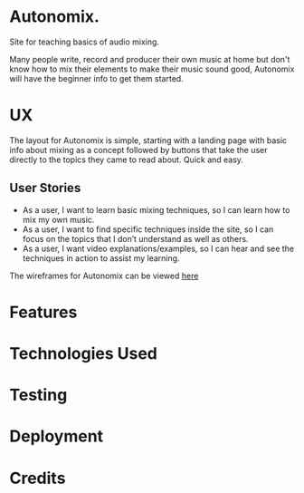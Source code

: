 # Autonomix. 

Site for teaching basics of audio mixing.

Many people write, record and producer their own music at home but don't know how to mix their elements to make their music sound good, Autonomix will have the beginner info to get them started. 

# UX

The layout for Autonomix is simple, starting with a landing page with basic info about mixing as a concept followed by buttons that take the user directly to the topics they came to read about. Quick and easy. 


## User Stories

- As a user, I want to learn basic mixing techniques, so I can learn how to mix my own music. 
- As a user, I want to find specific techniques inside the site, so I can focus on the topics that I don’t understand as well as others.
- As a user, I want video explanations/examples, so I can hear and see the techniques in action to assist my learning.

The wireframes for Autonomix can be viewed [here](https://www.dropbox.com/s/2ybowtp4rlgvrix/autonomix_wireframes.pdf?dl=0)

# Features

# Technologies Used

# Testing

# Deployment

# Credits 